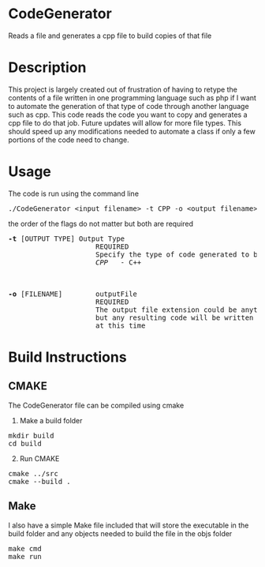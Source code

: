 # CodeGenerator
Reads a file and generates a cpp file to build copies of that file
<br />

# Description
This project is largely created out of frustration of having to retype the contents of a file 
written in one programming language such as php if I want to automate the generation of that type of code through another language such as cpp. 
This code reads the code you want to copy and generates a cpp file to do that job. Future updates will allow for more file types. 
This should speed up any modifications needed to automate a class if only a few portions of the code need to change. 
<br />

# Usage
The code is run using the command line <br />

<pre>
./CodeGenerator &lt;input filename&gt; -t CPP -o &lt;output filename&gt;
</pre>
the order of the flags do not matter but both are required <br />

<pre>
<b>-t</b> [OUTPUT TYPE] Output Type
                     REQUIRED
                     Specify the type of code generated to build
                     <em>CPP</em>   - C++ <br />
                  

<b>-o</b> [FILENAME]        outputFile
                     REQUIRED
                     The output file extension could be anything 
                     but any resulting code will be written in C++ 
                     at this time
</pre>

# Build Instructions
## CMAKE
The CodeGenerator file can be compiled using cmake <br />
1. Make a build folder
<pre>
mkdir build
cd build
</pre>
2. Run CMAKE
<pre>
cmake ../src
cmake --build .
</pre>
  
## Make
I also have a simple Make file included that will store the executable in the build folder and any objects needed to build the file in the objs folder
<pre>
make cmd 
make run
</pre>


